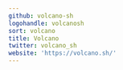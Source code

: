 ```yaml
---
github: volcano-sh
logohandle: volcanosh
sort: volcano
title: Volcano
twitter: volcano_sh
website: 'https://volcano.sh/'
---
```


